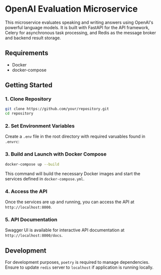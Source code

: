 # OpenAI Evaluation Microservice

This microservice evaluates speaking and writing answers using OpenAI's powerful language models. It is built with FastAPI for the API framework, Celery for asynchronous task processing, and Redis as the message broker and backend result storage.

## Requirements

- Docker
- docker-compose

## Getting Started

### 1. Clone Repository

```bash
git clone https://github.com/your/repository.git
cd repository
```

### 2. Set Environment Variables

Create a `.env` file in the root directory with required varuables found in `.envrc`:

### 3. Build and Launch with Docker Compose

```bash
docker-compose up --build
```

This command will build the necessary Docker images and start the services defined in `docker-compose.yml`.

### 4. Access the API

Once the services are up and running, you can access the API at `http://localhost:8000`.

### 5. API Documentation

Swagger UI is available for interactive API documentation at `http://localhost:8000/docs`.

## Development

For development purposes, `poetry` is required to manage dependencies. Ensure to update `redis` server to `localhost` if application is running locally.
